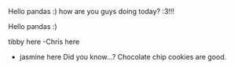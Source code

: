 
Hello pandas :) how are you guys doing today? :3!!! 

Hello pandas :)

tibby here
-Chris here
- jasmine here
Did you know...?
Chocolate chip cookies are good.


